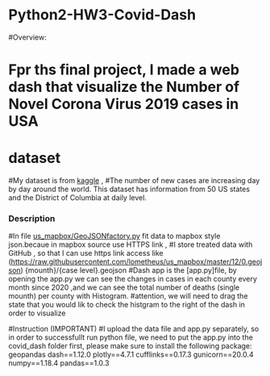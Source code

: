 # Python2-HW3-Covid-Dash
#Overview:
# Fpr ths final project, I made a web dash that visualize the Number of Novel Corona Virus 2019 cases in USA 

# dataset
#My dataset is from [kaggle](https://www.kaggle.com/sudalairajkumar/covid19-in-usa?select=us_counties_covid19_daily.csv) ,
#The number of new cases are increasing day by day around the world. This dataset has information from 50 US states and the District of Columbia at daily level.

### Description
#In file [us_mapbox/GeoJSONfactory.py](mapbox-counties-master/GeoJSONfactory.py) fit data to mapbox style json.becaue in mapbox source use HTTPS link ,
#I store treated data with GitHub , so that I can use https link access like (https://raw.githubusercontent.com/lometheus/us_mapbox/master/12/0.geojson) {mounth}/{case level}.geojson
#Dash app is the [app.py]file, by opening the app.py we can see the changes in cases in each county every month since 2020 ,and we can see the total number of deaths (single mounth) per county with Histogram. 
#attention, we will need to drag the state that you would lik to check the histgram to the right of the dash in order to visualize

#Instruction (IMPORTANT)
#I upload the data file and app.py separately, so in order to successfullt run python file, we need to put the app.py into the covid_dash folder first, please make sure to install the following package:
geopandas
dash==1.12.0 
plotly==4.7.1 
cufflinks==0.17.3 
gunicorn==20.0.4 
numpy==1.18.4 
pandas==1.0.3 

